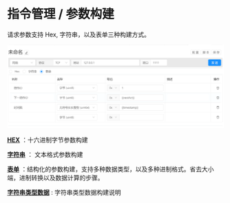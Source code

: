 # 指令管理 / 参数构建

请求参数支持 Hex, 字符串，以及表单三种构建方式。

![Bittly 指令参数构建](res/directive-script-param-placeholder.png)

**[HEX](/manual/directive-parameter-hex)** ：十六进制字节参数构建

**[字符串](/manual/directive-parameter-text)** ： 文本格式参数构建

**[表单](/manual/directive-parameter-form)** ：结构化的参数构建，支持多种数据类型，以及多种进制格式。省去大小端，进制转换以及数据计算的步骤。

 **[字符串类型数据](/manual/directive-parameter-datatype-string)**  : 字符串类型数据构建说明

